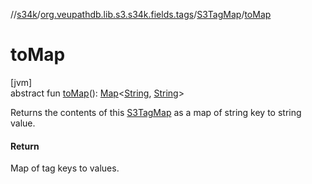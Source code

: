 //[s34k](../../../index.md)/[org.veupathdb.lib.s3.s34k.fields.tags](../index.md)/[S3TagMap](index.md)/[toMap](to-map.md)

# toMap

[jvm]\
abstract fun [toMap](to-map.md)(): [Map](https://kotlinlang.org/api/latest/jvm/stdlib/kotlin.collections/-map/index.html)&lt;[String](https://kotlinlang.org/api/latest/jvm/stdlib/kotlin/-string/index.html), [String](https://kotlinlang.org/api/latest/jvm/stdlib/kotlin/-string/index.html)&gt;

Returns the contents of this [S3TagMap](index.md) as a map of string key to string value.

#### Return

Map of tag keys to values.
